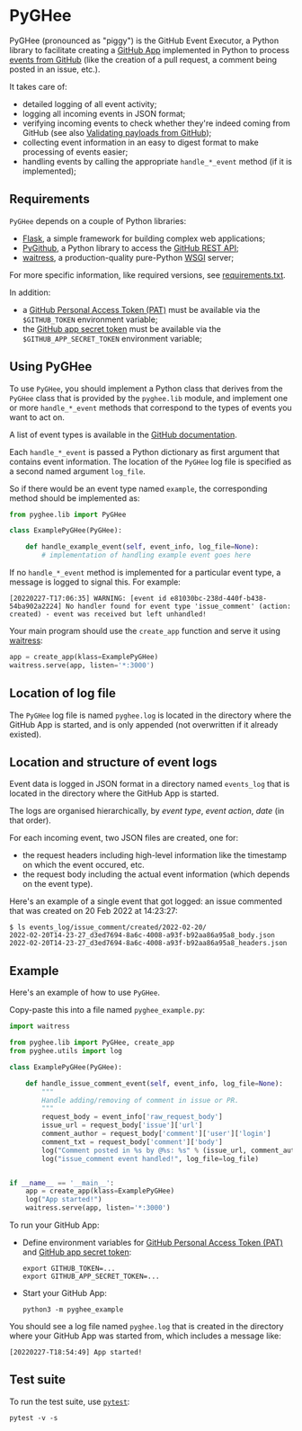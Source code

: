 # PyGHee

PyGHee (pronounced as "piggy") is the GitHub Event Executor, a Python library to facilitate creating a [GitHub App](https://docs.github.com/en/developers/apps) 
implemented in Python to process [events from GitHub](https://docs.github.com/en/developers/webhooks-and-events/webhooks/webhook-events-and-payloads) (like the creation of a pull request, a comment being posted in an issue, etc.).

It takes care of:

* detailed logging of all event activity;
* logging all incoming events in JSON format;
* verifying incoming events to check whether they're indeed coming from GitHub (see also [Validating payloads from GitHub](https://docs.github.com/en/developers/webhooks-and-events/webhooks/securing-your-webhooks#validating-payloads-from-github));
* collecting event information in an easy to digest format to make processing of events easier;
* handling events by calling the appropriate `handle_*_event` method (if it is implemented);

## Requirements

`PyGHee` depends on a couple of Python libraries:

* [Flask](https://pypi.org/project/Flask), a simple framework for building complex web applications;
* [PyGithub](https://pypi.org/project/PyGithub), a Python library to access the [GitHub REST API](https://docs.github.com/en/rest);
* [waitress](https://pypi.org/project/waitress), a production-quality pure-Python [WSGI](https://www.python.org/dev/peps/pep-3333) server;

For more specific information, like required versions, see [requirements.txt](requirements.txt).

In addition:
* a [GitHub Personal Access Token (PAT)](https://docs.github.com/en/authentication/keeping-your-account-and-data-secure/creating-a-personal-access-token) must be available via the `$GITHUB_TOKEN` environment variable;
* the [GitHub app secret token](https://docs.github.com/en/developers/webhooks-and-events/webhooks/securing-your-webhooks) must be available via the `$GITHUB_APP_SECRET_TOKEN` environment variable;

## Using PyGHee

To use `PyGHee`, you should implement a Python class that derives from the `PyGHee` class that is provided by the `pyghee.lib` module,
and implement one or more `handle_*_event` methods that correspond to the types of events you want to act on.

A list of event types is available in the [GitHub documentation](https://docs.github.com/en/developers/webhooks-and-events/webhooks/webhook-events-and-payloads).

Each `handle_*_event` is passed a Python dictionary as first argument that contains event information.
The location of the `PyGHee` log file is specified as a second named argument `log_file`.

So if there would be an event type named `example`, the corresponding method should be implemented as:

```python
from pyghee.lib import PyGHee

class ExamplePyGHee(PyGHee):

    def handle_example_event(self, event_info, log_file=None):
        # implementation of handling example event goes here
```

If no `handle_*_event` method is implemented for a particular event type, a message is logged to signal this.
For example:
```
[20220227-T17:06:35] WARNING: [event id e81030bc-238d-440f-b438-54ba902a2224] No handler found for event type 'issue_comment' (action: created) - event was received but left unhandled!
```

Your main program should use the `create_app` function and serve it using [waitress](https://pypi.org/project/waitress):

```python
app = create_app(klass=ExamplePyGHee)
waitress.serve(app, listen='*:3000')
```

## Location of log file

The `PyGHee` log file is named `pyghee.log` is located in the directory where the GitHub App is started, and is only appended (not overwritten if it already existed).

## Location and structure of event logs

Event data is logged in JSON format in a directory named `events_log` that is located in the directory where the GitHub App is started.

The logs are organised hierarchically, by *event type*, *event action*, *date* (in that order).

For each incoming event, two JSON files are created, one for:
* the request headers including high-level information like the timestamp on which the event occured, etc.
* the request body including the actual event information (which depends on the event type).

Here's an example of a single event that got logged: an issue commented that was created on 20 Feb 2022 at 14:23:27:
```
$ ls events_log/issue_comment/created/2022-02-20/
2022-02-20T14-23-27_d3ed7694-8a6c-4008-a93f-b92aa86a95a8_body.json
2022-02-20T14-23-27_d3ed7694-8a6c-4008-a93f-b92aa86a95a8_headers.json
```

## Example

Here's an example of how to use `PyGHee`.

Copy-paste this into a file named `pyghee_example.py`:

```python
import waitress

from pyghee.lib import PyGHee, create_app
from pyghee.utils import log

class ExamplePyGHee(PyGHee):

    def handle_issue_comment_event(self, event_info, log_file=None):
        """
        Handle adding/removing of comment in issue or PR.
        """
        request_body = event_info['raw_request_body']
        issue_url = request_body['issue']['url']
        comment_author = request_body['comment']['user']['login']
        comment_txt = request_body['comment']['body']
        log("Comment posted in %s by @%s: %s" % (issue_url, comment_author, comment_txt))
        log("issue_comment event handled!", log_file=log_file)


if __name__ == '__main__':
    app = create_app(klass=ExamplePyGHee)
    log("App started!")
    waitress.serve(app, listen='*:3000')
```

To run your GitHub App:

* Define environment variables for [GitHub Personal Access Token (PAT)](https://docs.github.com/en/authentication/keeping-your-account-and-data-secure/creating-a-personal-access-token) and [GitHub app secret token](https://docs.github.com/en/developers/webhooks-and-events/securing-your-webhooks):
  ```
  export GITHUB_TOKEN=...
  export GITHUB_APP_SECRET_TOKEN=...
  ```

* Start your GitHub App:
  ```
  python3 -m pyghee_example
  ```

You should see a log file named `pyghee.log` that is created in the directory where your GitHub App was started from, which includes a message like:
```
[20220227-T18:54:49] App started!
```

## Test suite

To run the test suite, use [`pytest`](https://pypi.org/project/pytest):

```
pytest -v -s
```
